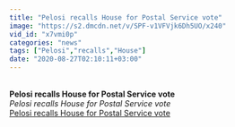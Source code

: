 ```yaml
---
title: "Pelosi recalls House for Postal Service vote"
image: "https://s2.dmcdn.net/v/SPF-v1VFVjk6Dh5UO/x240"
vid_id: "x7vmi0p"
categories: "news"
tags: ["Pelosi","recalls","House"]
date: "2020-08-27T02:10:11+03:00"
---
```

<br><b>Pelosi recalls House for Postal Service vote</b><br> <i>Pelosi recalls House for Postal Service vote</i><br> <u>Pelosi recalls House for Postal Service vote</u>
